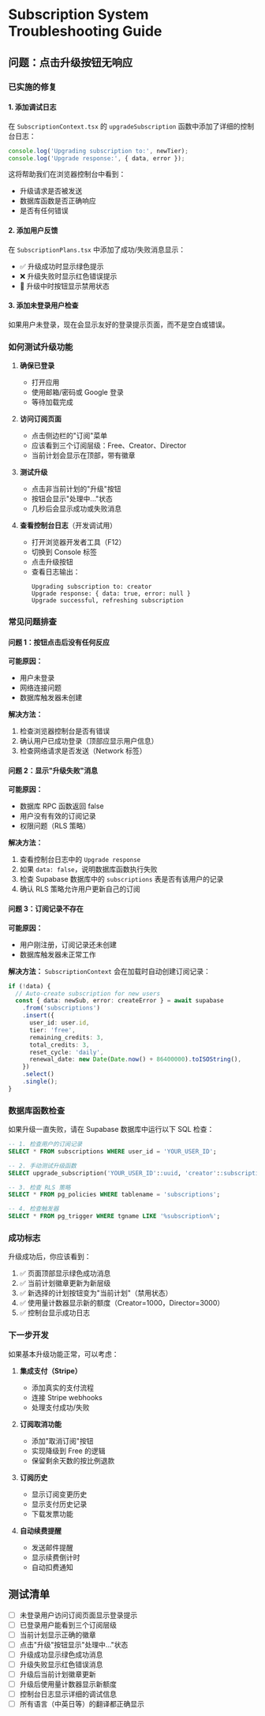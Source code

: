 # Subscription System Troubleshooting Guide

## 问题：点击升级按钮无响应

### 已实施的修复

#### 1. 添加调试日志
在 `SubscriptionContext.tsx` 的 `upgradeSubscription` 函数中添加了详细的控制台日志：
```typescript
console.log('Upgrading subscription to:', newTier);
console.log('Upgrade response:', { data, error });
```

这将帮助我们在浏览器控制台中看到：
- 升级请求是否被发送
- 数据库函数是否正确响应
- 是否有任何错误

#### 2. 添加用户反馈
在 `SubscriptionPlans.tsx` 中添加了成功/失败消息显示：
- ✅ 升级成功时显示绿色提示
- ❌ 升级失败时显示红色错误提示
- 🔄 升级中时按钮显示禁用状态

#### 3. 添加未登录用户检查
如果用户未登录，现在会显示友好的登录提示页面，而不是空白或错误。

### 如何测试升级功能

1. **确保已登录**
   - 打开应用
   - 使用邮箱/密码或 Google 登录
   - 等待加载完成

2. **访问订阅页面**
   - 点击侧边栏的"订阅"菜单
   - 应该看到三个订阅层级：Free、Creator、Director
   - 当前计划会显示在顶部，带有徽章

3. **测试升级**
   - 点击非当前计划的"升级"按钮
   - 按钮会显示"处理中..."状态
   - 几秒后会显示成功或失败消息

4. **查看控制台日志**（开发调试用）
   - 打开浏览器开发者工具（F12）
   - 切换到 Console 标签
   - 点击升级按钮
   - 查看日志输出：
     ```
     Upgrading subscription to: creator
     Upgrade response: { data: true, error: null }
     Upgrade successful, refreshing subscription
     ```

### 常见问题排查

#### 问题 1：按钮点击后没有任何反应
**可能原因：**
- 用户未登录
- 网络连接问题
- 数据库触发器未创建

**解决方法：**
1. 检查浏览器控制台是否有错误
2. 确认用户已成功登录（顶部应显示用户信息）
3. 检查网络请求是否发送（Network 标签）

#### 问题 2：显示"升级失败"消息
**可能原因：**
- 数据库 RPC 函数返回 false
- 用户没有有效的订阅记录
- 权限问题（RLS 策略）

**解决方法：**
1. 查看控制台日志中的 `Upgrade response`
2. 如果 `data: false`，说明数据库函数执行失败
3. 检查 Supabase 数据库中的 `subscriptions` 表是否有该用户的记录
4. 确认 RLS 策略允许用户更新自己的订阅

#### 问题 3：订阅记录不存在
**可能原因：**
- 用户刚注册，订阅记录还未创建
- 数据库触发器未正常工作

**解决方法：**
`SubscriptionContext` 会在加载时自动创建订阅记录：
```typescript
if (!data) {
  // Auto-create subscription for new users
  const { data: newSub, error: createError } = await supabase
    .from('subscriptions')
    .insert({
      user_id: user.id,
      tier: 'free',
      remaining_credits: 3,
      total_credits: 3,
      reset_cycle: 'daily',
      renewal_date: new Date(Date.now() + 86400000).toISOString(),
    })
    .select()
    .single();
}
```

### 数据库函数检查

如果升级一直失败，请在 Supabase 数据库中运行以下 SQL 检查：

```sql
-- 1. 检查用户的订阅记录
SELECT * FROM subscriptions WHERE user_id = 'YOUR_USER_ID';

-- 2. 手动测试升级函数
SELECT upgrade_subscription('YOUR_USER_ID'::uuid, 'creator'::subscription_tier);

-- 3. 检查 RLS 策略
SELECT * FROM pg_policies WHERE tablename = 'subscriptions';

-- 4. 检查触发器
SELECT * FROM pg_trigger WHERE tgname LIKE '%subscription%';
```

### 成功标志

升级成功后，你应该看到：

1. ✅ 页面顶部显示绿色成功消息
2. ✅ 当前计划徽章更新为新层级
3. ✅ 新选择的计划按钮变为"当前计划"（禁用状态）
4. ✅ 使用量计数器显示新的额度（Creator=1000，Director=3000）
5. ✅ 控制台显示成功日志

### 下一步开发

如果基本升级功能正常，可以考虑：

1. **集成支付（Stripe）**
   - 添加真实的支付流程
   - 连接 Stripe webhooks
   - 处理支付成功/失败

2. **订阅取消功能**
   - 添加"取消订阅"按钮
   - 实现降级到 Free 的逻辑
   - 保留剩余天数的按比例退款

3. **订阅历史**
   - 显示订阅变更历史
   - 显示支付历史记录
   - 下载发票功能

4. **自动续费提醒**
   - 发送邮件提醒
   - 显示续费倒计时
   - 自动扣费通知

## 测试清单

- [ ] 未登录用户访问订阅页面显示登录提示
- [ ] 已登录用户能看到三个订阅层级
- [ ] 当前计划显示正确的徽章
- [ ] 点击"升级"按钮显示"处理中..."状态
- [ ] 升级成功显示绿色成功消息
- [ ] 升级失败显示红色错误消息
- [ ] 升级后当前计划徽章更新
- [ ] 升级后使用量计数器显示新额度
- [ ] 控制台日志显示详细的调试信息
- [ ] 所有语言（中英日等）的翻译都正确显示
